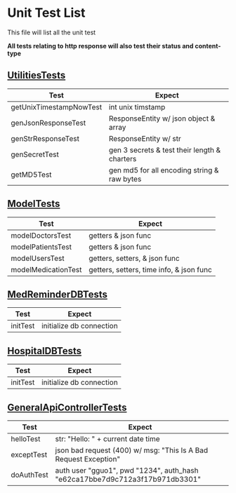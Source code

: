 
# Unit Test List

This file will list all the unit test

**All tests relating to http response will also test their status and content-type**

## [UtilitiesTests](./src/test/java/cs3337/MedReminderbackend/UtilitiesTests.java)

| Test                    | Expect                                       |
|-------------------------|----------------------------------------------|
| getUnixTimestampNowTest | int unix timstamp                            |
| genJsonResponseTest     | ResponseEntity w/ json object & array        |
| genStrResponseTest      | ResponseEntity w/ str                        |
| genSecretTest           | gen 3 secrets & test their length & charters |
| getMD5Test              | gen md5 for all encoding string & raw bytes  |


## [ModelTests](./src/test/java/cs3337/MedReminderbackend/ModelTests.java)

| Test                | Expect                                   |
|---------------------|------------------------------------------|
| modelDoctorsTest    | getters & json func                      |
| modelPatientsTest   | getters & json func                      |
| modelUsersTest      | getters, setters, & json func            |
| modelMedicationTest | getters, setters, time info, & json func |


## [MedReminderDBTests](./src/test/java/cs3337/MedReminderbackend/MedReminderDBTests.java)

| Test     | Expect                   |
|----------|--------------------------|
| initTest | initialize db connection |


## [HospitalDBTests](./src/test/java/cs3337/MedReminderbackend/HospitalDBTests.java)

| Test     | Expect                   |
|----------|--------------------------|
| initTest | initialize db connection |


## [GeneralApiControllerTests](./src/test/java/cs3337/MedReminderbackend/GeneralApiControllerTests.java)

| Test       | Expect                                                                      |
|------------|-----------------------------------------------------------------------------|
| helloTest  | str: "Hello: " + current date time                                          |
| exceptTest | json bad request (400) w/ msg: "This Is A Bad Request Exception"            |
| doAuthTest | auth user "gguo1", pwd "1234", auth_hash "e62ca17bbe7d9c712a3f17b971db3301" |

